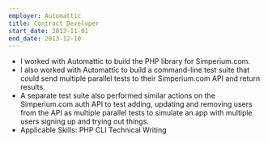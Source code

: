 ```yaml
---
employer: Automattic
title: Contract Developer
start_date: 2013-11-01
end_date: 2013-12-10
---
```


- I worked with Automattic to build the PHP library for Simperium.com.
- I also worked with Automattic to build a command-line test suite that could send multiple parallel tests to their Simperium.com API and return results.
- A separate test suite also performed similar actions on the Simperium.com auth API to test adding, updating and removing users from the API as multiple parallel tests to simulate an app with multiple users signing up and trying out things.
- Applicable Skills: PHP  CLI  Technical Writing
